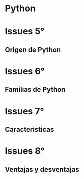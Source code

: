 # Python

# Issues 5°

## Origen de Python

# Issues 6°

## Familias de Python

# Issues 7°

## Caracteristicas

# Issues 8°

## Ventajas y desventajas
